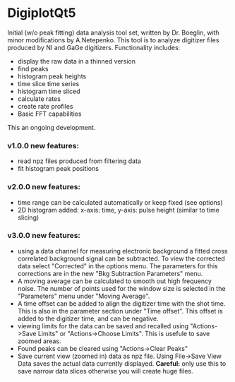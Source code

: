 # DigiplotQt5

Initial (w/o peak fitting) data analysis tool set,
written by Dr. Boeglin, with minor modifications by A.Netepenko. This tool is to analyze digitizer files produced by NI and GaGe digitizers. Functionality includes:

- display the raw data in a thinned version
- find peaks
- histogram peak heights
- time slice time series
- histogram time sliced
- calculate rates
- create rate profiles
- Basic FFT capabilities

This an ongoing development.  

### v1.0.0 new features:

- read npz files produced from filtering data
- fit histogram peak positions

### v2.0.0 new features:

- time range can be calculated automatically or keep fixed (see options)
- 2D histogram added: x-axis: time,  y-axis: pulse height (similar to time slicing)

### v3.0.0 new features:
 
- using a data channel for measuring electronic background a fitted cross correlated background signal can be subtracted. To view the corrected data select "Corrected" in the options menu. The parameters for this corrections are in the new "Bkg Subtraction Parameters" menu.
- A moving average can be calculated to smooth out high frequency noise. The number of points used for the window size is selected in the "Parameters" menu under "Moving Average".
- A time offset can be added to align the digitizer time with the shot time. This is also in the parameter section under "Time offset". This offset is added to the digitizer time, and can be negative.
- viewing limits for the data can be saved and recalled using "Actions->Save Limits" or  "Actions->Choose Limits". This is usefule to save zoomed areas.
- Found peaks can be cleared using "Actions->Clear Peaks"
- Save current view (zoomed in) data as npz file. Using File->Save View Data saves the actual data currently displayed. **Careful:** only use this to save narrow data slices otherwise you will create huge files. 